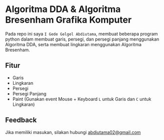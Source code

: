 # Algoritma DDA & Algoritma Bresenham Grafika Komputer

Pada repo ini saya `I Gede Gelgel Abdiutama`, membuat beberapa program python dalam membuat garis, persegi, dan persegi panjang menggunakan Algoritma DDA, serta membuat lingkaran menggunakan Algoritma Bresenham.

## Fitur

- Garis
- Lingkaran
- Persegi
- Persegi Panjang
- Paint (Gunakan event Mouse + Keyboard `L` untuk Garis dan `C` untuk Lingkaran)

## Feedback

Jika memiliki masukan, silakan hubungi abdiutama02@gmail.com
